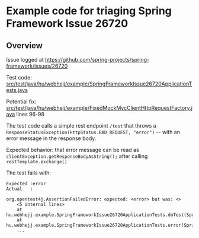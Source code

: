 # Example code for triaging Spring Framework Issue 26720

## Overview

Issue logged at https://github.com/spring-projects/spring-framework/issues/26720

Test code: [src/test/java/hu/webhejj/example/SpringFrameworkIssue26720ApplicationTests.java](src/test/java/hu/webhejj/example/SpringFrameworkIssue26720ApplicationTests.java)

Potential fix: [src/test/java/hu/webhejj/example/FixedMockMvcClientHttpRequestFactory.java](src/test/java/hu/webhejj/example/FixedMockMvcClientHttpRequestFactory.java) lines 96-98

The test code calls a simple rest endpoint `/test` that throws a `ResponseStatusException(HttpStatus.BAD_REQUEST, "error")` -- with an error message in the response body.

Expected behavior: that error message can be read as `clientException.getResponseBodyAsString();` after calling `restTemplate.exchange()`

The test fails with:

```
Expected :error
Actual   :

org.opentest4j.AssertionFailedError: expected: <error> but was: <>
    <5 internal lines>
	at hu.webhejj.example.SpringFrameworkIssue26720ApplicationTests.doTest(SpringFrameworkIssue26720ApplicationTests.java:49)
	at hu.webhejj.example.SpringFrameworkIssue26720ApplicationTests.error(SpringFrameworkIssue26720ApplicationTests.java:28)
    ...
```
